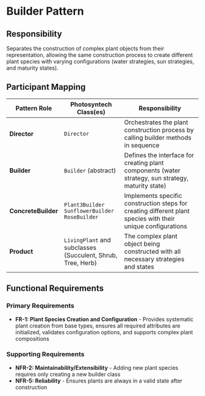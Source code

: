 # Builder Pattern

## Responsibility
Separates the construction of complex plant objects from their representation, allowing the same construction process to create different plant species with varying configurations (water strategies, sun strategies, and maturity states).

## Participant Mapping

| Pattern Role | Photosyntech Class(es) | Responsibility |
|--------------|------------------------|----------------|
| **Director** | `Director` | Orchestrates the plant construction process by calling builder methods in sequence |
| **Builder** | `Builder` (abstract) | Defines the interface for creating plant components (water strategy, sun strategy, maturity state) |
| **ConcreteBuilder** | `Plant3Builder`<br>`SunflowerBuilder`<br>`RoseBuilder` | Implements specific construction steps for creating different plant species with their unique configurations |
| **Product** | `LivingPlant` and subclasses<br>(Succulent, Shrub, Tree, Herb) | The complex plant object being constructed with all necessary strategies and states |

## Functional Requirements

### Primary Requirements
- **FR-1: Plant Species Creation and Configuration** - Provides systematic plant creation from base types, ensures all required attributes are initialized, validates configuration options, and supports complex plant compositions

### Supporting Requirements
- **NFR-2: Maintainability/Extensibility** - Adding new plant species requires only creating a new builder class
- **NFR-5: Reliability** - Ensures plants are always in a valid state after construction
